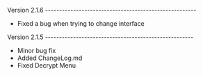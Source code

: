 Version 2.1.6 ------------------------------------------------------
- Fixed a bug when trying to change interface

Version 2.1.5 -----------------------------------------------------
  - Minor bug fix
  - Added ChangeLog.md
  - Fixed Decrypt Menu
